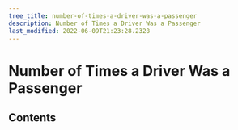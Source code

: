 ```yaml
---
tree_title: number-of-times-a-driver-was-a-passenger
description: Number of Times a Driver Was a Passenger
last_modified: 2022-06-09T21:23:28.2328
---
```


# Number of Times a Driver Was a Passenger

## Contents
